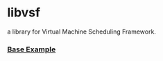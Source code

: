 libvsf
======

a library for Virtual Machine Scheduling Framework.

### [Base Example](https://github.com/chetui/libvsf/blob/master/example/base_example.cpp)

